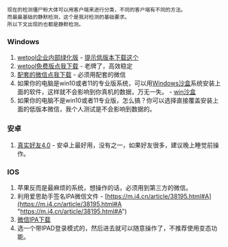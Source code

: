 	现在的检测僵尸粉大体可以用客户端来进行分类，不同的客户端有不同的方法。
	而最最基础的静默检测，这个是我对检测的基础要求。
	所以下文出现的也都是静默检测。

### Windows
1. [wetool企业内部绿化版](https://pan.quark.cn/s/c1a935c92fee#/list/share "wetool企业内部绿化版") - [提示低版本下载这个](https://www.123pan.com/s/BXT9-rBXmH.html "提示低版本下载这个")
2. [wetool免费版点我下载](https://www.123pan.com/s/BXT9-8WGmH.html "wetool免费版") - 老牌了，高效稳定
2. [配套的微信点我下载](https://www.123pan.com/s/BXT9-0WGmH.html "配套的微信点我下载") - 必须用配套的微信
3. 如果你的电脑是win10或者11的专业版系统，可以用[Windows沙盒](https://www.taaan.com/jiaocheng/45539.html "Windows沙盒")系统安装上面的软件，这样就不会影响到你真机的数据，万无一失。 - [win沙盒](https://baijiahao.baidu.com/s?id=1742820548528206665&wfr=spider&for=pc "win沙盒")
4. 如果你的电脑不是win10或者11专业版，怎么搞？你可以选择直接覆盖安装上面的低版本微信，我个人测试是不会影响到数据的。

### 安卓
1. [真实好友4.0](https://aming.lanzouj.com/idqSl16cnzjc "真实好友4.0") - 安卓上最好用，没有之一，如果好友很多，建议晚上睡觉前操作。

### IOS
1. 苹果反而是最麻烦的系统，想操作的话，必须用到第三方的微信。
2. 利用爱思助手签名IPA微信文件 - [https://m.i4.cn/article/38195.html#A](https://m.i4.cn/article/38195.html#A "https://m.i4.cn/article/38195.html#A")
3. [微信IPA下载](https://wp.haoruan.cc/123%E5%A4%87%E4%BB%BD/IPA%E6%96%87%E4%BB%B6%E5%90%88%E9%9B%86/WeChat "微信IPA下载")
4. 选一个带IPAD登录模式的，然后进去就可以随意操作了，不推荐使用变态功能。